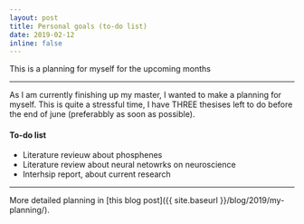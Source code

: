 ```yaml
---
layout: post
title: Personal goals (to-do list)
date: 2019-02-12
inline: false
---
```


This is a planning for myself for the upcoming months

***

As I am currently finishing up my master, I wanted to make a planning for myself. This is quite a stressful time, I have THREE thesises left to do before the end of june (preferabbly as soon as possible). 

#### To-do list
<ul>
    <li>Literature revieuw about phosphenes</li>
    <li>Literature review about neural netowrks on neuroscience</li>
    <li>Interhsip report, about current research</li>
</ul>

***
More detailed planning in [this blog post]({{ site.baseurl }}/blog/2019/my-planning/).

